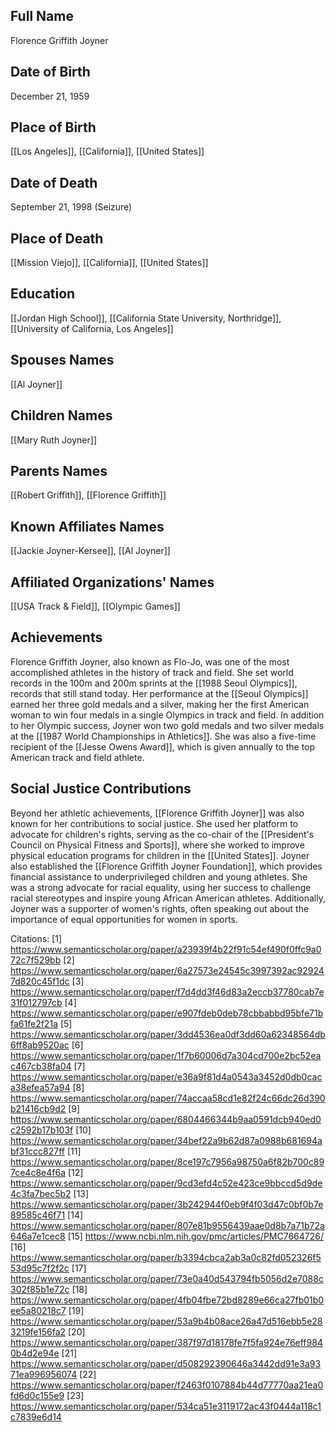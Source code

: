 ## Full Name
Florence Griffith Joyner

## Date of Birth
December 21, 1959

## Place of Birth
[[Los Angeles]], [[California]], [[United States]]

## Date of Death
September 21, 1998 (Seizure)

## Place of Death
[[Mission Viejo]], [[California]], [[United States]]

## Education
[[Jordan High School]], [[California State University, Northridge]], [[University of California, Los Angeles]]

## Spouses Names
[[Al Joyner]]

## Children Names
[[Mary Ruth Joyner]]

## Parents Names
[[Robert Griffith]], [[Florence Griffith]]

## Known Affiliates Names
[[Jackie Joyner-Kersee]], [[Al Joyner]]

## Affiliated Organizations' Names
[[USA Track & Field]], [[Olympic Games]]

## Achievements
Florence Griffith Joyner, also known as Flo-Jo, was one of the most accomplished athletes in the history of track and field. She set world records in the 100m and 200m sprints at the [[1988 Seoul Olympics]], records that still stand today. Her performance at the [[Seoul Olympics]] earned her three gold medals and a silver, making her the first American woman to win four medals in a single Olympics in track and field. In addition to her Olympic success, Joyner won two gold medals and two silver medals at the [[1987 World Championships in Athletics]]. She was also a five-time recipient of the [[Jesse Owens Award]], which is given annually to the top American track and field athlete.

## Social Justice Contributions
Beyond her athletic achievements, [[Florence Griffith Joyner]] was also known for her contributions to social justice. She used her platform to advocate for children's rights, serving as the co-chair of the [[President's Council on Physical Fitness and Sports]], where she worked to improve physical education programs for children in the [[United States]]. Joyner also established the [[Florence Griffith Joyner Foundation]], which provides financial assistance to underprivileged children and young athletes. She was a strong advocate for racial equality, using her success to challenge racial stereotypes and inspire young African American athletes. Additionally, Joyner was a supporter of women's rights, often speaking out about the importance of equal opportunities for women in sports.

Citations:
[1] https://www.semanticscholar.org/paper/a23939f4b22f91c54ef490f0ffc9a072c7f529bb
[2] https://www.semanticscholar.org/paper/6a27573e24545c3997392ac929247d820c45f1dc
[3] https://www.semanticscholar.org/paper/f7d4dd3f46d83a2eccb37780cab7e31f012797cb
[4] https://www.semanticscholar.org/paper/e907fdeb0deb78cbbabbd95bfe71bfa61fe2f21a
[5] https://www.semanticscholar.org/paper/3dd4536ea0df3dd60a62348564db6ff8ab9520ac
[6] https://www.semanticscholar.org/paper/1f7b60006d7a304cd700e2bc52eac467cb38fa04
[7] https://www.semanticscholar.org/paper/e36a9f81d4a0543a3452d0db0caca38efea57a94
[8] https://www.semanticscholar.org/paper/74accaa58cd1e82f24c66dc26d390b21416cb9d2
[9] https://www.semanticscholar.org/paper/6804466344b9aa0591dcb940ed0c2592b17b103f
[10] https://www.semanticscholar.org/paper/34bef22a9b62d87a0988b681694abf31ccc827ff
[11] https://www.semanticscholar.org/paper/8ce197c7956a98750a6f82b700c897ce4c8e4f6a
[12] https://www.semanticscholar.org/paper/9cd3efd4c52e423ce9bbccd5d9de4c3fa7bec5b2
[13] https://www.semanticscholar.org/paper/3b242944f0eb9f4f03d47c0bf0b7e89585c46f71
[14] https://www.semanticscholar.org/paper/807e81b9556439aae0d8b7a71b72a646a7e1cec8
[15] https://www.ncbi.nlm.nih.gov/pmc/articles/PMC7664726/
[16] https://www.semanticscholar.org/paper/b3394cbca2ab3a0c82fd052326f553d95c7f2f2c
[17] https://www.semanticscholar.org/paper/73e0a40d543794fb5056d2e7088c302f85b1e72c
[18] https://www.semanticscholar.org/paper/4fb04fbe72bd8289e66ca27fb01b0ee5a80218c7
[19] https://www.semanticscholar.org/paper/53a9b4b08ace26a47d516ebb5e283219fe156fa2
[20] https://www.semanticscholar.org/paper/387f97d18178fe7f5fa924e76eff9840b4d2e94e
[21] https://www.semanticscholar.org/paper/d508292390646a3442dd91e3a9371ea996956074
[22] https://www.semanticscholar.org/paper/f2463f0107884b44d77770aa21ea0fd6d0c155e9
[23] https://www.semanticscholar.org/paper/534ca51e3119172ac43f0444a118c1c7839e6d14